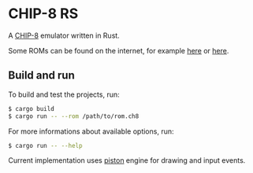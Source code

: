 # CHIP-8 RS

A [CHIP-8](https://en.wikipedia.org/wiki/CHIP-8) emulator written in Rust.

Some ROMs can be found on the internet, for example [here](https://github.com/kripod/chip8-roms) or [here](https://johnearnest.github.io/chip8Archive/).

## Build and run

To build and test the projects, run:

```bash
$ cargo build
$ cargo run -- --rom /path/to/rom.ch8
```

For more informations about available options, run:

```bash
$ cargo run -- --help
```

Current implementation uses [piston](https://www.piston.rs/) engine for drawing and input events.
